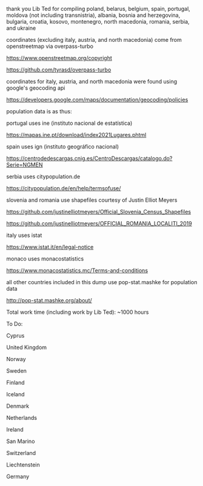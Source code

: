 thank you Lib Ted for compiling poland, belarus, belgium, spain, portugal, moldova (not including transnistria), albania, bosnia and herzegovina, bulgaria, croatia, kosovo, montenegro, north macedonia, romania, serbia, and ukraine

coordinates (excluding italy, austria, and north macedonia) come from openstreetmap via overpass-turbo

https://www.openstreetmap.org/copyright

https://github.com/tyrasd/overpass-turbo

coordinates for italy, austria, and north macedonia were found using google's geocoding api

https://developers.google.com/maps/documentation/geocoding/policies

population data is as thus:

portugal uses ine (instituto nacional de estatística)

https://mapas.ine.pt/download/index2021Lugares.phtml

spain uses ign (instituto geográfico nacional)

https://centrodedescargas.cnig.es/CentroDescargas/catalogo.do?Serie=NGMEN

serbia uses citypopulation.de

https://citypopulation.de/en/help/termsofuse/

slovenia and romania use shapefiles courtesy of Justin Elliot Meyers

https://github.com/justinelliotmeyers/Official_Slovenia_Census_Shapefiles

https://github.com/justinelliotmeyers/OFFICIAL_ROMANIA_LOCALITI_2019

italy uses istat

https://www.istat.it/en/legal-notice

monaco uses monacostatistics

https://www.monacostatistics.mc/Terms-and-conditions

all other countries included in this dump use pop-stat.mashke for population data

http://pop-stat.mashke.org/about/

Total work time (including work by Lib Ted): ~1000 hours

To Do:

Cyprus

United Kingdom

Norway

Sweden

Finland

Iceland

Denmark

Netherlands

Ireland

San Marino

Switzerland

Liechtenstein

Germany
